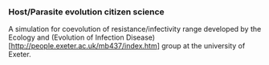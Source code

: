 ### Host/Parasite evolution citizen science

A simulation for coevolution of resistance/infectivity range developed
by the Ecology and (Evolution of Infection
Disease)[http://people.exeter.ac.uk/mb437/index.htm] group at the
university of Exeter.

